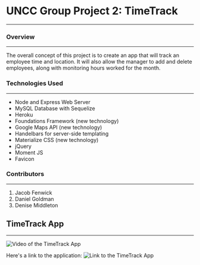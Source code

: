 # UNCC Group Project 2: TimeTrack
______________________________________________________________________________________________________________________

### Overview
______________________________________________________________________________________________________________________
The overall concept of this project is to create an app that will track an employee time and location.  It will also allow the manager to add and delete employees, along with monitoring hours worked for the month.  


### Technologies Used
______________________________________________________________________________________________________________________
* Node and Express Web Server
* MySQL Database with Sequelize
* Heroku
* Foundations Framework (new technology)
* Google Maps API (new technology)
* Handelbars for server-side templating
* Materialize CSS (new technology)
* jQuery
* Moment JS
* Favicon

### Contributors
______________________________________________________________________________________________________________________
1. Jacob Fenwick
1. Daniel Goldman
1. Denise Middleton

## TimeTrack App
______________________________________________________________________________________________________________________
![Video of the TimeTrack App](project2.gif)

Here's a link to the application: ![Link to the TimeTrack App](https://uncctimetracker.herokuapp.com/)
